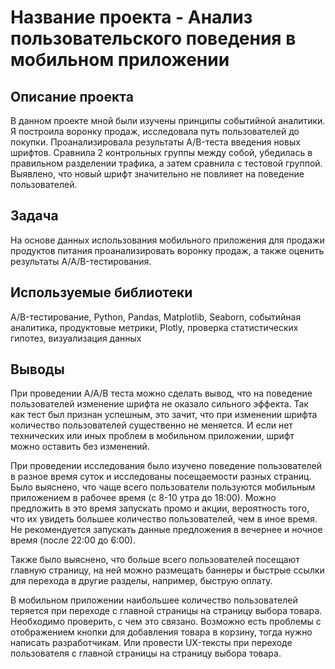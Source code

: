 # Название проекта - Анализ пользовательского поведения в мобильном приложении

## Описание проекта

В данном проекте мной были изучены принципы событийной аналитики. Я построила воронку продаж, исследовала путь пользователей до покупки. Проанализировала результаты A/B-теста введения новых шрифтов. Сравнила 2 контрольных группы между собой, убедилась в правильном разделении трафика, а затем сравнила с тестовой группой. Выявлено, что новый шрифт значительно не повлияет на поведение пользователей.

## Задача

На основе данных использования мобильного приложения для продажи продуктов питания проанализировать воронку продаж, а также оценить результаты A/A/B-тестирования.

## Используемые библиотеки

A/B-тестирование, Python, Pandas, Matplotlib, Seaborn, событийная аналитика, продуктовые метрики, Plotly, проверка статистических гипотез, визуализация данных

## Выводы

При проведении А/А/В теста можно сделать вывод, что на поведение пользователей изменение шрифта не оказало сильного эффекта. Так как тест был признан успешным, это зачит, что при изменении шрифта количество пользователей существенно не меняется. И если нет технических или иных проблем в мобильном приложении, шрифт можно оставить без изменений.

При проведении исследования было изучено поведение пользователей в разное время суток и исследованы посещаемости разных страниц. Было выяснено, что чаще всего пользователи пользуются мобильным приложением в рабочее время (с 8-10 утра до 18:00). Можно предложить в это время запускать промо и акции, вероятность того, что их увидеть большее количество пользователей, чем в иное время. Не рекомендуется запускать данные предложения в вечернее и ночное время (после 22:00 до 6:00).

Также было выяснено, что больше всего пользователей посещают главную страницу, на ней можно размещать баннеры и быстрые ссылки для перехода в другие разделы, например, быструю оплату.

В мобильном приложении наибольшее количество пользователей теряется при переходе с главной страницы на страницу выбора товара. Необходимо проверить, с чем это связано. Возможно есть проблемы с отображением кнопки для добавления товара в корзину, тогда нужно написать разработчикам. Или провести UX-тексты при переходе пользователя с главной страницы на страницу выбора товара.
